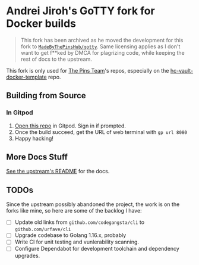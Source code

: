 # Andrei Jiroh's GoTTY fork for Docker builds

> This fork has been archived as he moved the development for this fork to [`MadeByThePinsHub/gotty`](https://github.com/MadeByThePinsHub/gotty). Same licensing applies as I don't want to get f**ked by DMCA for plagrizing code, while keeping the rest of docs to the upstream.

This fork is only used for [The Pins Team](https://github.com/MadeByThePinsHub)'s repos, especially on the [hc-vault-docker-template](https://github.com/MadeByThePinsHub/hc-vault-docker-template) repo.

## Building from Source

### In Gitpod

1. [Open this repo](https://gitpod.io/#github.com/MadeByThePinsHub/gotty) in Gitpod. Sign in if prompted.
2. Once the build succeed, get the URL of web terminal with `gp url 8080`
3. Happy hacking!

## More Docs Stuff

[See the upstream's README](https://github.com/yudai/gotty) for the docs.

## TODOs

Since the upstream possibly abandoned the project, the work is on the forks like mine, so here are some of the backlog I have:

* [ ] Update old links from `github.com/codegangsta/cli` to `github.com/urfave/cli`
* [ ] Upgrade codebase to Golang 1.16.x, probably
* [ ] Write CI for unit testing and vunlerability scanning.
* [ ] Configure Dependabot for development toolchain and dependency upgrades.
